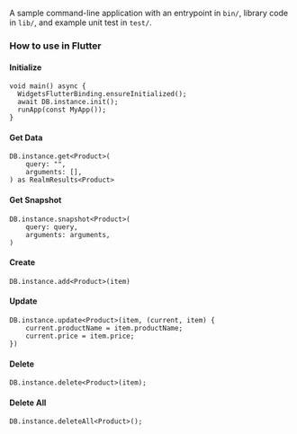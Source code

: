 A sample command-line application with an entrypoint in `bin/`, library code
in `lib/`, and example unit test in `test/`.

### How to use in Flutter

#### Initialize
```
void main() async {
  WidgetsFlutterBinding.ensureInitialized();
  await DB.instance.init();
  runApp(const MyApp());
}
```
#### Get Data
```
DB.instance.get<Product>(
    query: "",
    arguments: [],
) as RealmResults<Product>
```

#### Get Snapshot
```
DB.instance.snapshot<Product>(
    query: query,
    arguments: arguments,
)
```

#### Create
```
DB.instance.add<Product>(item)
```

#### Update
```
DB.instance.update<Product>(item, (current, item) {
    current.productName = item.productName;
    current.price = item.price;
})
```

#### Delete
```
DB.instance.delete<Product>(item);
```

#### Delete All
```
DB.instance.deleteAll<Product>();
```